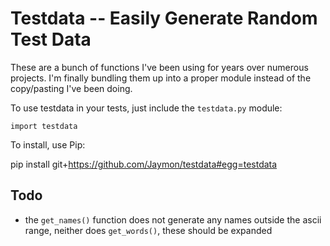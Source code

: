 # Testdata -- Easily Generate Random Test Data

These are a bunch of functions I've been using for years over numerous projects. I'm finally bundling
them up into a proper module instead of the copy/pasting I've been doing.

To use testdata in your tests, just include the `testdata.py` module:

    import testdata

To install, use Pip:

   pip install git+https://github.com/Jaymon/testdata#egg=testdata


## Todo

- the `get_names()` function does not generate any names outside the ascii range, neither
does `get_words()`, these should be expanded
